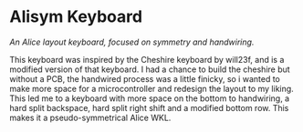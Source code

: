 # Alisym Keyboard
_An Alice layout keyboard, focused on symmetry and handwiring._

This keyboard was inspired by the Cheshire keyboard by will23f, and is a modified version of that keyboard. I had a chance to build the cheshire but without a PCB, the handwired process was a little finicky, so i wanted to make more space for a microcontroller and redesign the layout to my liking.
This led me to a keyboard with more space on the bottom to handwiring, a hard split backspace, hard split right shift and a modified bottom row. This makes it a pseudo-symmetrical Alice WKL.
